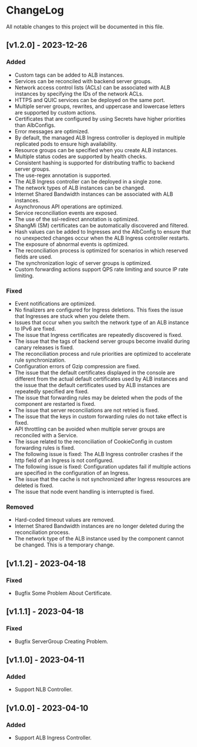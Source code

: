 # ChangeLog
All notable changes to this project will be documented in this file.

## [v1.2.0] - 2023-12-26
### Added
- Custom tags can be added to ALB instances.
- Services can be reconciled with backend server groups.
- Network access control lists (ACLs) can be associated with ALB instances by specifying the IDs of the network ACLs.
- HTTPS and QUIC services can be deployed on the same port.
- Multiple server groups, rewrites, and uppercase and lowercase letters are supported by custom actions.
- Certificates that are configured by using Secrets have higher priorities than AlbConfigs.
- Error messages are optimized.
- By default, the managed ALB Ingress controller is deployed in multiple replicated pods to ensure high availability.
- Resource groups can be specified when you create ALB instances.
- Multiple status codes are supported by health checks.
- Consistent hashing is supported for distributing traffic to backend server groups.
- The use-regex annotation is supported.
- The ALB Ingress controller can be deployed in a single zone.
- The network types of ALB instances can be changed.
- Internet Shared Bandwidth instances can be associated with ALB instances.
- Asynchronous API operations are optimized.
- Service reconciliation events are exposed.
- The use of the ssl-redirect annotation is optimized.
- ShangMi (SM) certificates can be automatically discovered and filtered.
- Hash values can be added to Ingresses and the AlbConfig to ensure that no unexpected changes occur when the ALB Ingress controller restarts.
- The exposure of abnormal events is optimized.
- The reconciliation process is optimized for scenarios in which reserved fields are used.
- The synchronization logic of server groups is optimized.
- Custom forwarding actions support QPS rate limiting and source IP rate limiting.

### Fixed 
- Event notifications are optimized.
- No finalizers are configured for Ingress deletions. This fixes the issue that Ingresses are stuck when you delete them.
- Issues that occur when you switch the network type of an ALB instance to IPv6 are fixed.
- The issue that Ingress certificates are repeatedly discovered is fixed.
- The issue that the tags of backend server groups become invalid during canary releases is fixed.
- The reconciliation process and rule priorities are optimized to accelerate rule synchronization.
- Configuration errors of Gzip compression are fixed.
- The issue that the default certificates displayed in the console are different from the actual default certificates used by ALB instances and the issue that the default certificates used by ALB instances are repeatedly specified are fixed.
- The issue that forwarding rules may be deleted when the pods of the component are restarted is fixed.
- The issue that server reconciliations are not retried is fixed.
- The issue that the keys in custom forwarding rules do not take effect is fixed.
- API throttling can be avoided when multiple server groups are reconciled with a Service.
- The issue related to the reconciliation of CookieConfig in custom forwarding rules is fixed.
- The following issue is fixed: The ALB Ingress controller crashes if the http field of an Ingress is not configured.
- The following issue is fixed: Configuration updates fail if multiple actions are specified in the configuration of an Ingress.
- The issue that the cache is not synchronized after Ingress resources are deleted is fixed.
- The issue that node event handling is interrupted is fixed.

### Removed 
- Hard-coded timeout values are removed.
- Internet Shared Bandwidth instances are no longer deleted during the reconciliation process.
- The network type of the ALB instance used by the component cannot be changed. This is a temporary change.

## [v1.1.2] - 2023-04-18
### Fixed 
- Bugfix Some Problem About Certificate.

## [v1.1.1] - 2023-04-18
### Fixed 
- Bugfix ServerGroup Creating Problem.

## [v1.1.0] - 2023-04-11
### Added
- Support NLB Controller.

## [v1.0.0] - 2023-04-10
### Added
- Support ALB Ingress Controller.